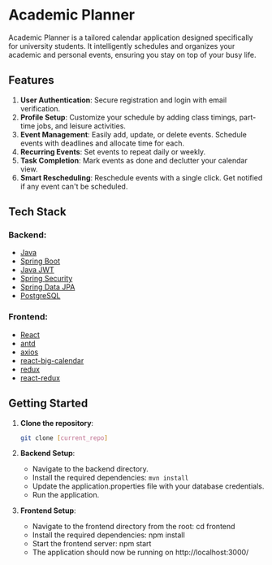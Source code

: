 # Academic Planner

Academic Planner is a tailored calendar application designed specifically for university students. It intelligently schedules and organizes your academic and personal events, ensuring you stay on top of your busy life.

## Features

1. **User Authentication**: Secure registration and login with email verification.
2. **Profile Setup**: Customize your schedule by adding class timings, part-time jobs, and leisure activities.
3. **Event Management**: Easily add, update, or delete events. Schedule events with deadlines and allocate time for each.
4. **Recurring Events**: Set events to repeat daily or weekly.
5. **Task Completion**: Mark events as done and declutter your calendar view.
6. **Smart Rescheduling**: Reschedule events with a single click. Get notified if any event can't be scheduled.

## Tech Stack

### Backend:
- [Java](https://www.java.com/en/)
- [Spring Boot](https://spring.io/projects/spring-boot)
- [Java JWT](https://mvnrepository.com/artifact/com.auth0/java-jwt/0.11.2)
- [Spring Security](https://spring.io/projects/spring-security)
- [Spring Data JPA](https://spring.io/projects/spring-data-jpa)
- [PostgreSQL](https://www.postgresql.org/)

### Frontend:

- [React](https://reactjs.org/)
- [antd](https://ant.design/)
- [axios](https://axios-http.com/)
- [react-big-calendar](https://github.com/jquense/react-big-calendar)
- [redux](https://redux.js.org/)
- [react-redux](https://react-redux.js.org/)

## Getting Started

1. **Clone the repository**:
   ```bash
   git clone [current_repo]
    ```
2. **Backend Setup**:
    - Navigate to the backend directory.
    - Install the required dependencies: `mvn install`
    - Update the application.properties file with your database credentials.
    - Run the application.

3. **Frontend Setup**:
    - Navigate to the frontend directory from the root: cd frontend
    - Install the required dependencies: npm install
    - Start the frontend server: npm start
    - The application should now be running on http://localhost:3000/